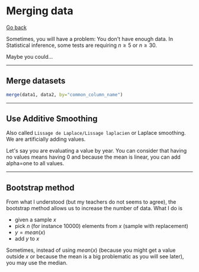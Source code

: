 # Merging data

[Go back](discovery.md)

Sometimes, you will have a problem: You don't
have enough data. In Statistical inference,
some tests are requiring $n \ge 5$ or $n \ge 30$.

Maybe you could...

<hr class="sr">

## Merge datasets

```r
merge(data1, data2, by="common_column_name")
```

<hr class="sl">

## Use Additive Smoothing

Also called ``Lissage de Laplace/Lissage laplacien``
or Laplace smoothing.
We are artificially adding values.

Let's say you are evaluating a value by year. You can
consider that having no values means having $0$
and because the mean is linear, you can add alpha=one
to all values.

<hr class="sr">

## Bootstrap method

From what I understood (but my teachers do not
seems to agree), the bootstrap method allows us
to increase the number of data. What I do is

* given a sample $x$
* pick $n$ (for instance 10000) elements from $x$
  (sample with replacement)
* $y = mean(x)$
* add $y$ to $x$

Sometimes, instead of using $mean(x)$ (because
you might get a value outside $x$ or because the
mean is a big problematic as you will see later),
you may use the median.
